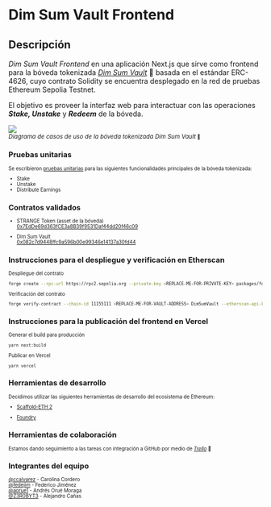 # Dim Sum Vault Frontend

## Descripción

_Dim Sum Vault Frontend_ en una aplicación Next.js que sirve como frontend para la bóveda tokenizada [_Dim Sum Vault_](https://github.com/ccalvarez/dim-sum-vault) :rice: basada en el estándar ERC-4626, cuyo contrato Solidity se encuentra desplegado en la red de pruebas Ethereum Sepolia Testnet.

El objetivo es proveer la interfaz web para interactuar con las operaciones _**Stake, Unstake**_ y _**Redeem**_ de la bóveda.

  <!-- prettier-ignore -->

![](/resources/dim-sum-vault-use-case.drawio.png) <br>_<small>Diagrama de casos de uso de la bóveda tokenizada Dim Sum Vault<small>_ :rice:

## Pruebas unitarias

Se escribieron [pruebas unitarias](packages/foundry/test/DimSumVault.t.sol) para las siguientes funcionalidades principales de la bóveda tokenizada:

- Stake
- Unstake
- Distribute Earnings

## Contratos validados

- STRANGE Token (asset de la bóveda)<br/>
  [0x7EdDe69d363fCE3a8B39f9531Daf44dd20f46c09](https://sepolia.etherscan.io/address/0x7EdDe69d363fCE3a8B39f9531Daf44dd20f46c09)

- Dim Sum Vault<br/>
  [0x082c7d9448ffc9a596b00e99346e14137a30fd44](https://sepolia.etherscan.io/address/0x082c7d9448ffc9a596b00e99346e14137a30fd44)

## Instrucciones para el despliegue y verificación en Etherscan

Despliegue del contrato

```sh
forge create --rpc-url https://rpc2.sepolia.org --private-key <REPLACE-ME-FOR-PRIVATE-KEY> packages/foundry/contracts/DimSumVault.sol:DimSumVault --remappings @openzeppelin/contracts/=packages/foundry/lib/openzeppelin-contracts/contracts --constructor-args "REPLACE-ME-FOR-TOKEN-ADDRESS" --etherscan-api-key <REPLACE-ME-FOR-ETHERSCAN-API-KEY>
```

Verificación del contrato

```sh
forge verify-contract --chain-id 11155111 <REPLACE-ME-FOR-VAULT-ADDRESS> DimSumVault --etherscan-api-key <REPLACE-ME-FOR-ETHERSCAN-API-KEY> --watch --constructor-args "0x0000000000000000000000007edde69d363fce3a8b39f9531daf44dd20f46c09"
```

## Instrucciones para la publicación del frontend en Vercel

Generar el build para producción

```sh
yarn next:build
```

Publicar en Vercel

```sh
yarn vercel
```

## Herramientas de desarrollo

Decidimos utilizar las siguientes herramientas de desarrollo del ecosistema de Ethereum:

- [Scaffold-ETH 2](https://scaffoldeth.io)

- [Foundry](https://book.getfoundry.sh)

## Herramientas de colaboración

Estamos dando seguimiento a las tareas con integración a GitHub por medio de [_Trello_](https://trello.com/b/oKAhGxl8/dim-sum) :bookmark_tabs:

## Integrantes del equipo

[@ccalvarez](https://github.com/ccalvarez) - Carolina Cordero\
[@fedejim](https://github.com/fedejim) - Federico Jiménez\
[@aorue1](https://github.com/aorue1) - Andrés Orué Moraga\
[@Z3R0BYT3](https://github.com/Z3R0BYT3) - Alejandro Cañas
